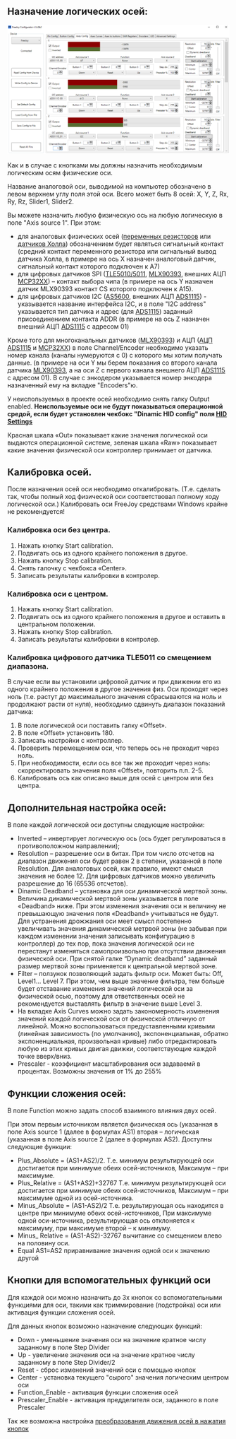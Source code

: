 ## Назначение логических осей:

![](../images/A2.png)
 
Как и в случае с кнопками мы должны назначить необходимым логическим осям физические оси.

Название аналоговой оси, выводимой на компьютер обозначено в левом верхнем углу поля этой оси. Всего может быть 8 осей: X, Y, Z, Rx, Ry, Rz, Slider1, Slider2.

Вы можете назначить любую физическую ось на любую логическую в поле "Axis source 1". При этом:
* для аналоговых физических осей ([переменных резисторов](Подключение-переменных-резисторов.md) или  [датчиков Холла](Подключение-датчиков-Холла)) обозначением будет являться сигнальный контакт (средний контакт переменного резистора или сигнальный вывод датчика Холла, в примере на ось X назначен аналоговый датчик, сигнальный контакт которого подключен к А7)
* для цифровых датчиков SPI ([TLE5010/5011](Подключение-датчиков-TLE5010-5011.md),  [MLX90393](Подключение-датчиков-MLX90393.md), внешних АЦП  [MCP32XX](Подключение-аналоговых-датчиков-через-внешний-АЦП-MCP32XX.md)) – контакт выбора чипа (в примере на ось Y назначен датчик MLX90393 контакт CS которого подключен к А15).
* для цифровых датчиков I2C ([AS5600](Подключение-датчика-AS5600.md), внешних АЦП [ADS1115](Подключение-аналоговых-датчиков-через-внешний-АЦП-ADS1115.md)) - указывается название интерфейса I2C, и в поле "I2C address" указывается тип датчика и адрес (для  [ADS1115](Подключение-аналоговых-датчиков-через-внешний-АЦП-ADS1115.md)) заданный присоединением контакта ADDR (в примере на ось Z назначен внешний АЦП [ADS1115](Подключение-аналоговых-датчиков-через-внешний-АЦП-ADS1115.md) с адресом 01)

Кроме того для многоканальных датчиков ([MLX90393](Подключение-датчиков-MLX90393.md)) и АЦП ([АЦП ADS1115](Подключение-аналоговых-датчиков-через-внешний-АЦП-ADS1115.md) и  [MCP32XX](Подключение-аналоговых-датчиков-через-внешний-АЦП-MCP32XX.md)) в поле Channel/Encoder необходимо указать номер канала (каналы нумеруются с 0) с которого мы хотим получать данные. (в примере на оси Y мы берем показания со второго канала датчика [MLX90393](Подключение-датчиков-MLX90393.md), а на оси Z с первого канала внешнего АЦП [ADS1115](Подключение-аналоговых-датчиков-через-внешний-АЦП-ADS1115.md) с адресом 01). В случае с энкодером указывается номер энкодера назначенный ему на вкладке "Encoders"ю.

У неиспользуемых в проекте осей необходимо снять галку Output enabled.
**Неиспользуемые оси не будут показываться операционной средой, если будет установлен чекбокс "Dinamic HID config" поля [HID Settings](Продвинутые-настройки.md)**

Красная шкала «Out» показывает какие значения логической оси выдаются операционной системе, зеленая шкала «Raw» показывает какие значения физической оси контроллер принимает от датчика.
## Калибровка осей.
После назначения осей оси необходимо откалибровать. (Т.е. сделать так, чтобы полный ход физической оси соответствовал полному ходу логической оси.) Калибровать оси FreeJoy средствами Windows крайне не рекомендуется!
### Калибровка оси без центра.
1. Нажать кнопку Start calibration.
1. Подвигать ось из одного крайнего положения в другое.
1. Нажать кнопку Stop calibration.
1. Снять галочку с чекбокса «Center».
1. Записать результаты калибровки в контролер.
### Калибровка оси с центром.
1. Нажать кнопку Start calibration.
1. Подвигать ось из одного крайнего положения в другое и оставить в центральном положении.
1. Нажать кнопку Stop calibration.
1. Записать результаты калибровки в контролер.
### Калибровка цифрового датчика TLE5011 со смещением диапазона.
В случае если вы установили цифровой датчик и при движении его из одного крайнего положения в другое значения физ. Оси проходят через ноль (т.е. растут до максимального значения сбрасываются на ноль и продолжают расти от нуля), необходимо сдвинуть диапазон показаний датчика:
1. В поле логической оси поставить галку «Offset».
1. В поле «Offset» установить 180.
1. Записать настройки с контроллер.
1. Проверить перемещением оси, что теперь ось не проходит через ноль.
1. При необходимости, если ось все так же проходит через ноль: скорректировать значения поля «Offset», повторить п.п. 2-5.
1. Калибровать ось как описано выше для осей с центром или без центра.
## Дополнительная настройка осей:
В поле каждой логической оси доступны следующие настройки:
* Inverted – инвертирует логическую ось (ось будет регулироваться в противоположном направлении);
* Resolution – разрешение оси в битах. При том число отсчетов на диапазон движения оси будет равен 2 в степени, указанной в поле Resolution. Для аналоговых осей, как правило, имеют смысл значения не более 12. Для цифровых датчиков можно увеличить разрешение до 16 (65536 отсчетов).
* Dinamic Deadband – установка для оси динамической мертвой зоны. Величина динамической мертвой зоны указывается в поле «Deadband» ниже. При этом изменения значения оси н величину не превышающую значения поля «Deadband» учитываться не будут. Для устранения дрожжания оси меет смысл постепенно увеличивать значения динамической метрвой зоны (не забывая при каждом изменении значения записывать конфигурацию в контроллер) до тех пор, пока значения логической оси не перестанут изменяться самопроизвольно при отсутствии движения физической оси. При снятой галке “Dynamic deadband” заданный размер мертвой зоны применяется к центральной мертвой зоне.
* Filter – ползунок позволяющий задать фильтр оси. Может быть: Off, Level1… Level 7. При этом, чем выше значение фильтра, тем больше будет отставание изменения значений логической оси за физической осью, поэтому для ответственных осей не рекомендуется выставлять фильтр в значение выше Level 3.
* На вкладке Axis Curves можно задать закономерность изменения значений каждой логической оси от физической отличную от линейной. Можно воспользоваться предуставленными кривыми (линейная зависимость (по умолчанию), экспоненциальная, обратно экспоненциальная, произвольная кривые) либо отредактировать любую из этих кривых двигая движки, соответствующие каждой точке вверх/вниз.
* Prescaler - коээфициент масштабирования оси задаваемй в процентах. Возможны значения от 1% до 255% 
## Функции сложения осей:
В поле Function можно задать способ взаимного влияния двух осей.

При этом первым источником является физическая ось (указанная в поле Axis source 1 (далее в формулах AS1) вторая – логическая (указанная в поле Axis source 2 (далее в формулах AS2).
Доступны следующие функции:
* Plus_Absolute = (AS1+AS2)/2. Т.е. минимум результирующей оси достигается при минимуме обеих осей-источников, Максимум – при максимуме.
* Plus_Relative = (AS1+AS2)+32767 Т.е. минимум результирующей оси достигается при минимуме обеих осей-источников, Максимум – при максимуме одной из осей-источника.
* Minus_Absolute = (AS1-AS2)/2 Т.е. результирующая ось находится в центре при минимуме обеих осей-источников, При максимуме одной оси-источника, результирующая ось отклоняется к максимуму, при максимуме второй – к минимуму.
* Minus_ Relative = (AS1-AS2)-32767 вычитание со смещением влево на половину оси.
* Equal AS1=AS2 приравнивание значения одной оси к значению другой

## Кнопки для вспомогательных функций оси
Для каждой оси можно назначить до 3х кнопок со вспомогательными функциями для оси, такими как триммирование (подстройка) оси или активация функции сложения осей.

Для данных кнопок возможно назначение следующих функций:
* Down - уменьшение значения оси на значение кратное числу заданному в поле Step Divider
* Up - увеличение значения оси на значение кратное числу заданному в поле Step Divider/2
* Reset - сброс изменений значений оси с помощью кнопок
* Center - установка текущего "сырого" значения логическим центром оси
* Function_Enable - активация функции сложения осей
* Prescaler_Enable - активация предделителя оси, заданного в поле Prescaler 


Так же возможна настройка [преобразования движения осей в нажатия кнопок](Преобразование-движения-осей-в-нажатия-кнопок.md)
